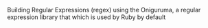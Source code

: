 Building Regular Expressions (regex) using the Oniguruma, a regular expression library that which is used by Ruby by default
